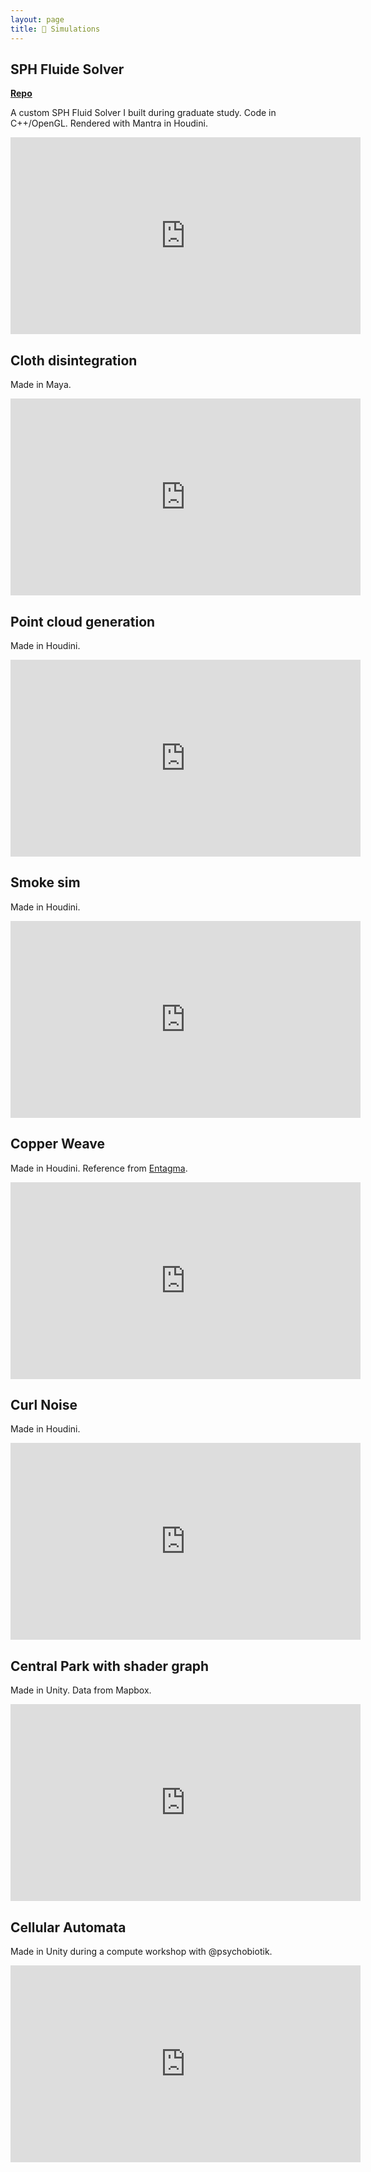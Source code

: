 ```yaml
---
layout: page
title: 🌊 Simulations
---
```


## SPH Fluide Solver

[**Repo** <i class="fab fa-github fa-lg icon"></i>](https://github.com/trungtle/KorraFluidSolver)

A custom SPH Fluid Solver I built during graduate study. Code in C++/OpenGL. Rendered with Mantra in Houdini.

<iframe width="560" height="315" src="https://www.youtube.com/embed/QeSkB5jceCE" frameborder="0" allow="accelerometer; autoplay; clipboard-write; encrypted-media; gyroscope; picture-in-picture" allowfullscreen></iframe>

## Cloth disintegration

Made in Maya.

<iframe width="560" height="315" src="https://www.youtube.com/embed/r4g2UaC0ghg?controls=0" frameborder="0" allow="accelerometer; autoplay; clipboard-write; encrypted-media; gyroscope; picture-in-picture" allowfullscreen></iframe>

## Point cloud generation

Made in Houdini.

<iframe width="560" height="315" src="https://www.youtube.com/embed/raam-RRK-ms" frameborder="0" allow="accelerometer; autoplay; clipboard-write; encrypted-media; gyroscope; picture-in-picture" allowfullscreen></iframe>

## Smoke sim

Made in Houdini.

<iframe width="560" height="315" src="https://www.youtube.com/embed/jBUYnQqN05o" frameborder="0" allow="accelerometer; autoplay; clipboard-write; encrypted-media; gyroscope; picture-in-picture" allowfullscreen></iframe>

## Copper Weave

Made in Houdini. Reference from [Entagma](http://www.entagma.com/pbd-dynamic-weave/).

<iframe width="560" height="315" src="https://www.youtube.com/embed/4R1-MCSGBGA" frameborder="0" allow="accelerometer; autoplay; clipboard-write; encrypted-media; gyroscope; picture-in-picture" allowfullscreen></iframe>

## Curl Noise

Made in Houdini.

<iframe width="560" height="315" src="https://www.youtube.com/embed/x49i63F3xtQ" frameborder="0" allow="accelerometer; autoplay; clipboard-write; encrypted-media; gyroscope; picture-in-picture" allowfullscreen></iframe>

## Central Park with shader graph

Made in Unity. Data from Mapbox.

<iframe width="560" height="315" src="https://www.youtube.com/embed/291k-5_uCic" frameborder="0" allow="accelerometer; autoplay; clipboard-write; encrypted-media; gyroscope; picture-in-picture" allowfullscreen></iframe>

## Cellular Automata

Made in Unity during a compute workshop with @psychobiotik.

<iframe width="560" height="315" src="https://www.youtube.com/embed/59FT4PkD0Qw" frameborder="0" allow="accelerometer; autoplay; clipboard-write; encrypted-media; gyroscope; picture-in-picture" allowfullscreen></iframe>
